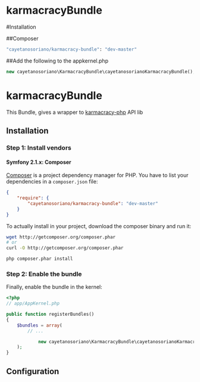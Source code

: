 karmacracyBundle
================

#Installation

##Composer

```bash
"cayetanosoriano/karmacracy-bundle": "dev-master"
```

##Add the following to the appkernel.php

```php
new cayetanosoriano\KarmacracyBundle\cayetanosorianoKarmacracyBundle(),
```

karmacracyBundle
=============

This Bundle, gives a wrapper to [karmacracy-php](https://github.com/CayetanoSoriano/karmacracy-php.git) API lib



## Installation

### Step 1: Install vendors


#### Symfony 2.1.x: Composer

[Composer](http://packagist.org/about-composer) is a project dependency manager for PHP. You have to list
your dependencies in a `composer.json` file:

``` json
{
    "require": {
        "cayetanosoriano/karmacracy-bundle": "dev-master"
    }
}
```
To actually install in your project, download the composer binary and run it:

``` bash
wget http://getcomposer.org/composer.phar
# or
curl -O http://getcomposer.org/composer.phar

php composer.phar install
```

### Step 2: Enable the bundle

Finally, enable the bundle in the kernel:

``` php
<?php
// app/AppKernel.php

public function registerBundles()
{
    $bundles = array(
        // ...

            new cayetanosoriano\KarmacracyBundle\cayetanosorianoKarmacracyBundle(),
    );
}
```

## Configuration

